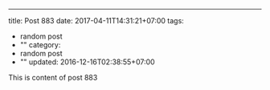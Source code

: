 ---
title: Post 883
date: 2017-04-11T14:31:21+07:00
tags:
  - random post
  - ""
category:
  - random post
  - ""
updated: 2016-12-16T02:38:55+07:00

This is content of post 883
